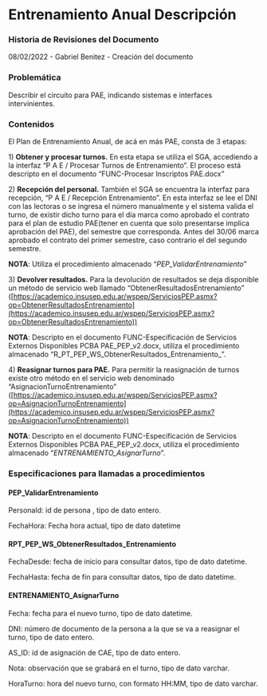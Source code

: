 # Entrenamiento Anual Descripción

### Historia de Revisiones del Documento

08/02/2022 - Gabriel Benitez - Creación del documento

### Problemática

Describir el circuito para PAE, indicando sistemas e interfaces intervinientes.

### Contenidos

El Plan de Entrenamiento Anual, de acá en más PAE, consta de 3 etapas:

1\) **Obtener y procesar turnos.** En esta etapa se utiliza el SGA, accediendo a la interfaz “P A E / Procesar Turnos de Entrenamiento”. El proceso está descripto en el documento “FUNC-Procesar Inscriptos PAE.docx”

2\) **Recepción del personal.** También el SGA se encuentra la interfaz para recepción, “P A E / Recepción Entrenamiento”. En esta interfaz se lee el DNI con las lectoras o se ingresa el número manualmente y el sistema valida el turno, de existir dicho turno para el día marca como aprobado el contrato para el plan de estudio PAE(tener en cuenta que solo presentarse implica aprobación del PAE), del semestre que corresponda. Antes del 30/06 marca aprobado el contrato del primer semestre, caso contrario el del segundo semestre.

**NOTA**: Utiliza el procedimiento almacenado “_PEP\_ValidarEntrenamiento_”

3\) **Devolver resultados.** Para la devolución de resultados se deja disponible un método de servicio web llamado “ObtenerResultadosEntrenamiento” ([https://academico.insusep.edu.ar/wspep/ServiciosPEP.asmx?op=ObtenerResultadosEntrenamiento](https://academico.insusep.edu.ar/wspep/ServiciosPEP.asmx?op=ObtenerResultadosEntrenamiento))

**NOTA**: Descripto en el documento FUNC-Especificación de Servicios Externos Disponibles PCBA PAE\_PEP\_v2.docx, utiliza el procedimiento almacenado “R_PT\_PEP\_WS\_ObtenerResultados\_Entrenamiento_”.

4\) **Reasignar turnos para PAE.** Para permitir la reasignación de turnos existe otro método en el servicio web denominado “AsignacionTurnoEntrenamiento” ([https://academico.insusep.edu.ar/wspep/ServiciosPEP.asmx?op=AsignacionTurnoEntrenamiento](https://academico.insusep.edu.ar/wspep/ServiciosPEP.asmx?op=AsignacionTurnoEntrenamiento))

**NOTA**: Descripto en el documento FUNC-Especificación de Servicios Externos Disponibles PCBA PAE\_PEP\_v2.docx, utiliza el procedimiento almacenado “_ENTRENAMIENTO\_AsignarTurno_”.

### Especificaciones para llamadas a procedimientos

#### PEP\_ValidarEntrenamiento

PersonaId: id de persona , tipo de dato entero.

FechaHora: Fecha hora actual, tipo de dato datetime

#### RPT\_PEP\_WS\_ObtenerResultados\_Entrenamiento

FechaDesde: fecha de inicio para consultar datos, tipo de dato datetime.

FechaHasta: fecha de fin para consultar datos, tipo de dato datetime.

#### ENTRENAMIENTO\_AsignarTurno

Fecha: fecha para el nuevo turno, tipo de dato datetime.

DNI: número de documento de la persona a la que se va a reasignar el turno, tipo de dato entero.

AS\_ID: id de asignación de CAE, tipo de dato entero.

Nota: observación que se grabará en el turno, tipo de dato varchar.

HoraTurno: hora del nuevo turno, con formato HH:MM, tipo de dato varchar.
